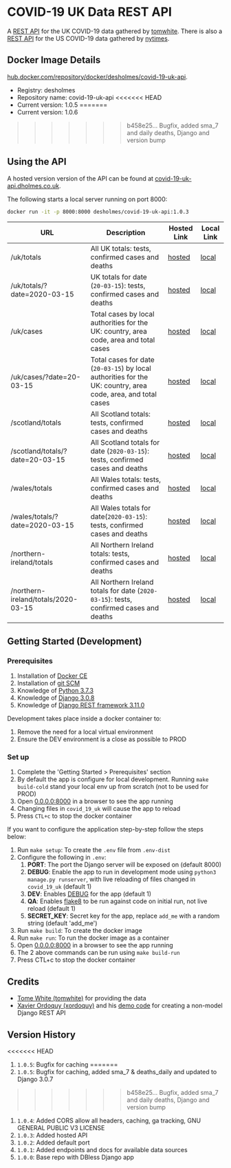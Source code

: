 # COVID-19 UK Data REST API

A [REST API](https://covid-19-uk-api.dholmes.co.uk) for the UK COVID-19 data gathered by [tomwhite](https://github.com/tomwhite/covid-19-uk-data). There is also a [REST API](https://github.com/desholmes/covid-19-us-api) for the US COVID-19 data gathered by [nytimes](https://github.com/nytimes/covid-19-data).

## Docker Image Details

[hub.docker.com/repository/docker/desholmes/covid-19-uk-api](https://hub.docker.com/repository/docker/desholmes/covid-19-uk-api).

* Registry: desholmes
* Repository name: covid-19-uk-api
<<<<<<< HEAD
* Current version: 1.0.5
=======
* Current version: 1.0.6
>>>>>>> b458e25... Bugfix, added sma_7 and daily deaths, Django and version bump

## Using the API

A hosted version version of the API can be found at [covid-19-uk-api.dholmes.co.uk](https://covid-19-uk-api.dholmes.co.uk).

The following starts a local server running on port 8000:

```bash
docker run -it -p 8000:8000 desholmes/covid-19-uk-api:1.0.3
```

| URL | Description | Hosted Link | Local Link |
| --- | --- | --- | --- |
| /uk/totals | All UK totals: tests, confirmed cases and deaths | [hosted](https://covid-19-uk-api.dholmes.co.uk/uk/totals/) | [local](http://0.0.0.0:8000/uk/totals/) |
| /uk/totals/?date=2020-03-15 | UK totals for date (`20-03-15`): tests, confirmed cases and deaths | [hosted](https://covid-19-uk-api.dholmes.co.uk/uk/totals/?date=2020-03-15) | [local](http://0.0.0.0:8000/uk/totals/?date=2020-03-15) |
| /uk/cases | Total cases by local authorities for the UK: country, area code, area and total cases | [hosted](https://covid-19-uk-api.dholmes.co.uk/uk/cases/) | [local](http://0.0.0.0:8000/uk/cases/) |
| /uk/cases/?date=20-03-15 | Total cases for date (`20-03-15`) by local authorities for the UK: country, area code, area, and total cases | [hosted](https://covid-19-uk-api.dholmes.co.uk/uk/cases/?date=20-03-15) | [local](http://0.0.0.0:8000/uk/cases/?date=20-03-15) |
| /scotland/totals | All Scotland totals: tests, confirmed cases and deaths | [hosted](https://covid-19-uk-api.dholmes.co.uk/scotland/totals/) |[local](http://0.0.0.0:8000/scotland/totals/) |
| /scotland/totals/?date=20-03-15 | All Scotland totals for date (`2020-03-15`): tests, confirmed cases and deaths | [hosted](https://covid-19-uk-api.dholmes.co.uk/?date=20-03-15) | [local](http://0.0.0.0:8000/scotland/totals/?date=20-03-15) |
| /wales/totals | All Wales totals: tests, confirmed cases and deaths | [hosted](https://covid-19-uk-api.dholmes.co.uk/wales/totals/) | [local](http://0.0.0.0:8000/wales/totals/) |
| /wales/totals/?date=2020-03-15 | All Wales totals for date(`2020-03-15`): tests, confirmed cases and deaths | [hosted](https://covid-19-uk-api.dholmes.co.uk/wales/totals/?date=2020-03-15) | [local](http://0.0.0.0:8000/wales/totals/?date=2020-03-15) |
| /northern-ireland/totals | All Northern Ireland totals: tests, confirmed cases and deaths | [hosted](https://covid-19-uk-api.dholmes.co.uk/northern-ireland/totals) | [local](http://0.0.0.0:8000/northern-ireland/totals/) |
| /northern-ireland/totals/2020-03-15 | All Northern Ireland totals for date (`2020-03-15`): tests, confirmed cases and deaths | [hosted](https://covid-19-uk-api.dholmes.co.uk/northern-ireland/totals/?date=2020-03-15) | [local](http://0.0.0.0:8000/northern-ireland/totals/?date=2020-03-15) |

## Getting Started (Development)

### Prerequisites

1. Installation of [Docker CE](https://store.docker.com/search?type=edition&offering=community)
1. Installation of [git SCM](https://git-scm.com/downloads)
1. Knowledge of [Python 3.7.3](https://www.python.org/downloads/)
1. Knowledge of [Django 3.0.8](https://www.djangoproject.com/)
1. Knowledge of [Django REST framework 3.11.0](https://www.django-rest-framework.org/)

Development takes place inside a docker container to:

1. Remove the need for a local virtual environment
1. Ensure the DEV environment is a close as possible to PROD

### Set up

1. Complete the 'Getting Started > Prerequisites' section
1. By default the app is configure for local development. Running `make build-cold` stand your local env up from scratch (not to be used for PROD)
1. Open [0.0.0.0:8000](http://0.0.0.0:8000/) in a browser to see the app running
1. Changing files in `covid_19_uk` will cause the app to reload
1. Press `CTL+c` to stop the docker container

If you want to configure the application step-by-step follow the steps below:

1. Run `make setup`: To create the `.env` file from `.env-dist`
1. Configure the following in `.env`:
    1. **PORT**: The port the Django server will be exposed on (default 8000)
    1. **DEBUG**: Enable the app to run in development mode using `python3 manage.py runserver`, with live reloading of files changed in `covid_19_uk` (default 1)
    1. **DEV**: Enables [DEBUG](https://docs.djangoproject.com/en/3.0/howto/deployment/checklist/) for the app (default 1)
    1. **QA**: Enables [flake8](https://pypi.org/project/flake8/) to be run against code on initial run, not live reload (default 1)
    1. **SECRET_KEY**: Secret key for the app, replace `add_me` with a random string (default 'add_me')
1. Run `make build`: To create the docker image
1. Run `make run`: To run the docker image as a container
1. Open [0.0.0.0:8000](http://0.0.0.0:8000/) in a browser to see the app running
1. The 2 above commands can be run using `make build-run`
1. Press CTL+c to stop the docker container

## Credits

* [Tome White (tomwhite)](https://github.com/tomwhite/covid-19-uk-data) for providing the data
* [Xavier Ordoquy (xordoquy)](https://medium.com/django-rest-framework/django-rest-framework-viewset-when-you-don-t-have-a-model-335a0490ba6f) and his [demo code](https://github.com/linovia/drf-demo) for creating a non-model Django REST API

## Version History

<<<<<<< HEAD
1. `1.0.5`: Bugfix for caching
=======
1. `1.0.5`: Bugfix for caching, added sma_7 & deaths_daily and updated to Django 3.0.7
>>>>>>> b458e25... Bugfix, added sma_7 and daily deaths, Django and version bump
1. `1.0.4`: Added CORS allow all headers, caching, ga tracking, GNU GENERAL PUBLIC V3 LICENSE
1. `1.0.3`: Added hosted API
1. `1.0.2`: Added default port
1. `1.0.1`: Added endpoints and docs for available data sources
1. `1.0.0`: Base repo with DBless Django app
